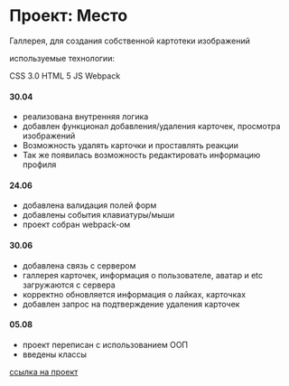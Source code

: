 # Проект: Место

Галлерея, для создания собственной картотеки изображений 

используемые технологии:

CSS 3.0
HTML 5
JS
Webpack

#### 30.04
* реализована внутренняя логика
* добавлен функционал добавления/удаления карточек, просмотра изображений
* Возможность удалять карточки и проставлять реакции
* Так же появилась возможность редактировать информацию профиля

#### 24.06
* добавлена валидация полей форм
* добавлены события клавиатуры/мыши
* проект собран webpack-ом

#### 30.06
* добавлена связь с сервером
* галлерея карточек, информация о пользователе, аватар и etc загружаются с сервера
* корректно обновляется информация о лайках, карточках
* добавлен запрос на подтверждение удаления карточек

#### 05.08
* проект переписан с использованием ООП 
* введены классы 


[ссылка на проект](https://phizick.github.io/mesto-project/)


